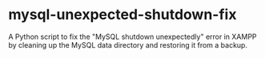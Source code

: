 # mysql-unexpected-shutdown-fix
A Python script to fix the "MySQL shutdown unexpectedly" error in XAMPP by cleaning up the MySQL data directory and restoring it from a backup.
